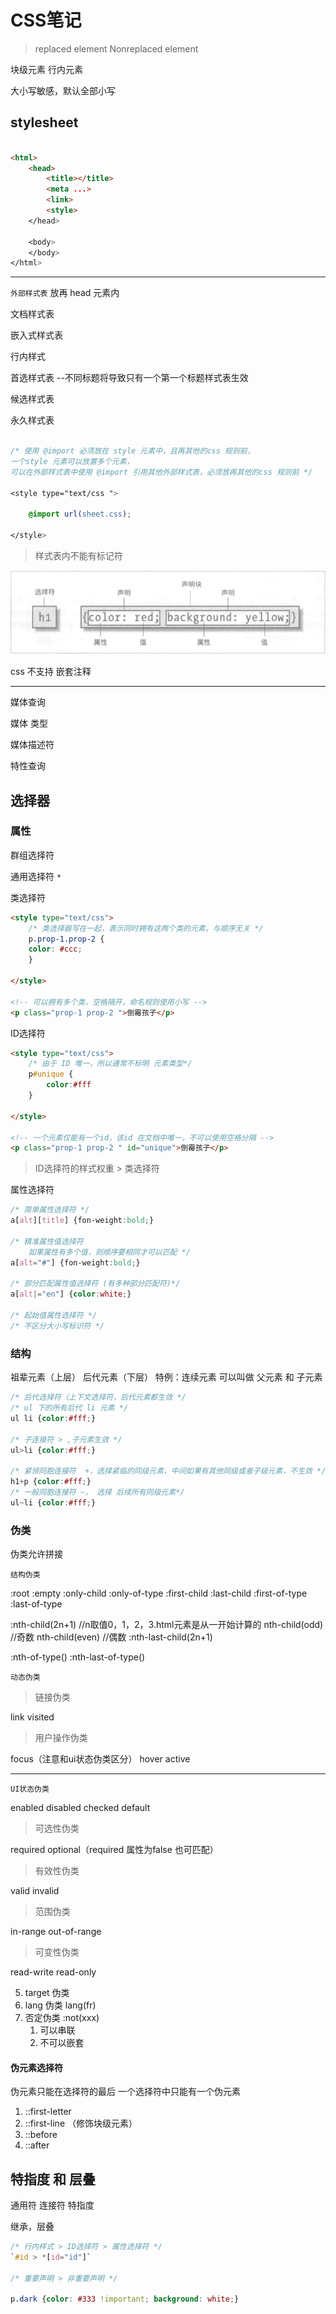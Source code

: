 # CSS笔记

> replaced element
> Nonreplaced element

块级元素
行内元素

大小写敏感，默认全部小写

## stylesheet

```html

<html>
    <head>
        <title></title>
        <meta ...>
        <link>
        <style>
    </head>

    <body>
    </body>
</html>

```

---

`外部样式表`  放再 head 元素内

文档样式表

嵌入式样式表

行内样式

首选样式表
--不同标题将导致只有一个第一个标题样式表生效

候选样式表

永久样式表

```css

/* 使用 @import 必须放在 style 元素中，且再其他的css 规则前，
一个style 元素可以放置多个元素， 
可以在外部样式表中使用 @import 引用其他外部样式表，必须放再其他的css 规则前 */

<style type="text/css ">

    @import url(sheet.css);

</style>
```

> 样式表内不能有标记符

![样式组成](images/2021-12-28-09-32-40.png)

css 不支持 嵌套注释

---

媒体查询

媒体 类型

媒体描述符

特性查询

## 选择器

### 属性

群组选择符

通用选择符 `*`

类选择符

```html
<style type="text/css">
    /* 类选择器写在一起，表示同时拥有这两个类的元素，与顺序无关 */
    p.prop-1.prop-2 {
    color: #ccc;
    }

</style>

<!-- 可以拥有多个类，空格隔开，命名规则使用小写 -->
<p class="prop-1 prop-2 ">倒霉孩子</p>

```

ID选择符

```html
<style type="text/css">
    /* 由于 ID 唯一，所以通常不标明 元素类型*/
    p#unique {
        color:#fff
    }

</style>

<!-- 一个元素仅能有一个id，该id 在文档中唯一，不可以使用空格分隔 -->
<p class="prop-1 prop-2 " id="unique">倒霉孩子</p>

```

> ID选择符的样式权重 > 类选择符

属性选择符

```css
/* 简单属性选择符 */
a[alt][title] {fon-weight:bold;}

/* 精准属性值选择符
    如果属性有多个值，则顺序要相同才可以匹配 */
a[alt="#"] {fon-weight:bold;}

/* 部分匹配属性值选择符 (有多种部分匹配符)*/
a[alt|="en"] {color:white;}

/* 起始值属性选择符 */
/* 不区分大小写标识符 */
```

### 结构

祖辈元素（上层）
后代元素（下层）
特例：连续元素 可以叫做 父元素 和 子元素

```css
/* 后代选择符（上下文选择符，后代元素都生效 */
/* ul 下的所有后代 li 元素 */
ul li {color:#fff;}

/* 子连接符 > ,子元素生效 */
ul>li {color:#fff;}

/* 紧领同胞连接符  +，选择紧临的同级元素，中间如果有其他同级或者子级元素，不生效 */
h1+p {color:#fff;}
/* 一般同胞连接符 ~， 选择 后续所有同级元素*/
ul~li {color:#fff;}

```

### 伪类

伪类允许拼接

`结构伪类`

:root
:empty
:only-child
:only-of-type
:first-child
:last-child
:first-of-type
:last-of-type

:nth-child(2n+1)
//n取值0，1，2，3.html元素是从一开始计算的
nth-child(odd) //奇数
nth-child(even) //偶数
:nth-last-child(2n+1)

:nth-of-type()
:nth-last-of-type()

`动态伪类`

> 链接伪类

link
visited

> 用户操作伪类

focus（注意和ui状态伪类区分）
hover
active

---

`UI状态伪类`

enabled
disabled
checked
default

>可选性伪类

required
optional（required 属性为false 也可匹配）

> 有效性伪类

valid
invalid

> 范围伪类

in-range
out-of-range

>可变性伪类

read-write
read-only

5. target 伪类
6. lang 伪类 lang(fr)
7. 否定伪类 :not(xxx)
   1. 可以串联
   2. 不可以嵌套

#### 伪元素选择符

伪元素只能在选择符的最后
一个选择符中只能有一个伪元素

1. ::first-letter
2. ::first-line （修饰块级元素）
3. ::before
4. ::after

## 特指度 和 层叠

通用符 连接符 特指度

继承，层叠

```css
/* 行内样式 > ID选择符 > 属性选择符 */
`#id > *[id="id"]`

/* 重要声明 > 非重要声明 */

p.dark {color: #333 !important; background: white;}


```

